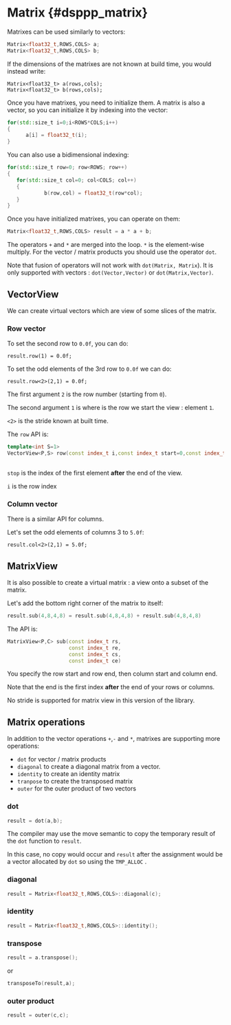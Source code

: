 # Matrix {#dsppp_matrix}

Matrixes can be used similarly to vectors:

```cpp
Matrix<float32_t,ROWS,COLS> a;
Matrix<float32_t,ROWS,COLS> b;
```

If the dimensions of the matrixes are not known at build time, you would instead write:

```
Matrix<float32_t> a(rows,cols);
Matrix<float32_t> b(rows,cols);
```

Once you have matrixes, you need to initialize them.  A matrix is also a vector, so you can initialize it by indexing into the vector:

```cpp
for(std::size_t i=0;i<ROWS*COLS;i++)
{
      a[i] = float32_t(i);
}
```

You can also use a bidimensional indexing:

```cpp
for(std::size_t row=0; row<ROWS; row++)
{
   for(std::size_t col=0; col<COLS; col++)
   {
            b(row,col) = float32_t(row*col);
   }
}
```

Once you have initialized matrixes, you can operate on them:

```cpp
Matrix<float32_t,ROWS,COLS> result = a * a + b;
```

The operators `+` and `*` are merged into the loop. `*` is the element-wise multiply. For the vector / matrix products you should use the operator `dot`.

Note that fusion of operators will not work with `dot(Matrix, Matrix`). It is only supported with vectors : `dot(Vector,Vector)` or `dot(Matrix,Vector)`.

## VectorView

We can create virtual vectors which are view of some slices of the matrix.

### Row vector

To set the second row to `0.0f`, you can do:

```
result.row(1) = 0.0f;
```

To set the odd elements of the 3rd row to `0.0f` we can do:

```
result.row<2>(2,1) = 0.0f;
```

The first argument `2` is the row number (starting from `0`).

The second argument `1` is where is the row we start the view : element `1`.

`<2>` is the stride known at built time.

The `row` API is:

```cpp
template<int S=1>
VectorView<P,S> row(const index_t i,const index_t start=0,const index_t stop=C)
   
```

`stop` is the index of the first element **after** the end of the view.

`i` is the row index

### Column vector

There is a similar API for columns.

Let's set the odd elements of columns 3 to `5.0f`:

```
result.col<2>(2,1) = 5.0f;
```

## MatrixView

It is also possible to create a virtual matrix : a view onto a subset of the matrix.

Let's add the bottom right corner of the matrix to itself:

```cpp
result.sub(4,8,4,8) = result.sub(4,8,4,8) + result.sub(4,8,4,8)
```

The API is:

```cpp
MatrixView<P,C> sub(const index_t rs,
                    const index_t re,
                    const index_t cs,
                    const index_t ce)
```

You specify the row start and row end, then column start and column end.

Note that the end is the first index **after** the end of your rows or columns.

No stride is supported for matrix view in this version of the library.

## Matrix operations

In addition to the vector operations `+`,`-` and `*`, matrixes are supporting more operations:

* `dot` for vector / matrix products
* `diagonal` to create a diagonal matrix from a vector.
* `identity` to create an identity matrix
* `tranpose` to create the transposed matrix
* `outer` for the outer product of two vectors

### dot

```cpp
result = dot(a,b);
```

The compiler may use the move semantic to copy the temporary result of the `dot` function to `result`.

In this case, no copy would occur and `result` after the assignment would be a vector allocated by `dot` so using the `TMP_ALLOC` .

### diagonal

```cpp
result = Matrix<float32_t,ROWS,COLS>::diagonal(c);
```

### identity

```cpp
result = Matrix<float32_t,ROWS,COLS>::identity();
```

### transpose

```cpp
result = a.transpose();
```

or

```cpp
transposeTo(result,a);
```

### outer product

```cpp
result = outer(c,c);
```

